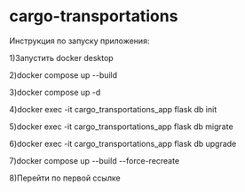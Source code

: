 # cargo-transportations
Инструкция по запуску приложения:

1)Запустить docker desktop

2)docker compose up --build

3)docker compose up -d
   
4)docker exec -it cargo_transportations_app flask db init

5)docker exec -it cargo_transportations_app flask db migrate

6)docker exec -it cargo_transportations_app flask db upgrade

7)docker compose up --build --force-recreate

8)Перейти по первой ссылке
